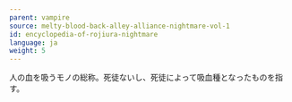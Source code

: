 ```yaml
---
parent: vampire
source: melty-blood-back-alley-alliance-nightmare-vol-1
id: encyclopedia-of-rojiura-nightmare
language: ja
weight: 5
---
```


人の血を吸うモノの総称。死徒ないし、死徒によって吸血種となったものを指す。
